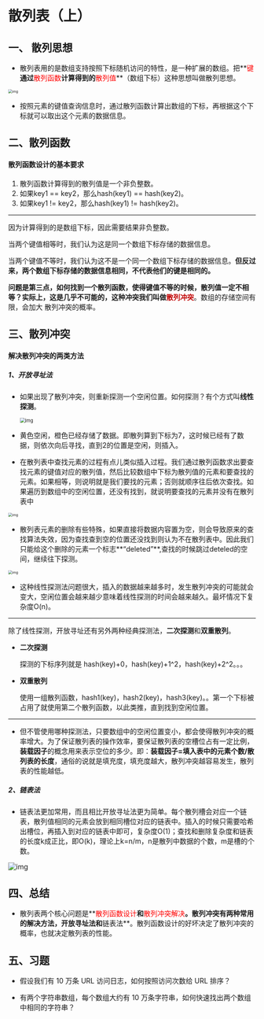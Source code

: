 # 散列表（上）

## 一、 散列思想

* 散列表用的是数组支持按照下标随机访问的特性，是一种扩展的数组。把**<font color='red'>键</font>**通过**<font color='red'>散列函数</font>**计算得到的**<font color='red'>散列值</font>**（数组下标）这种思想叫做散列思想。

<img src="https://static001.geekbang.org/resource/image/92/73/92c89a57e21f49d2f14f4424343a2773.jpg" alt="img" style="zoom: 50%;" />

* 按照元素的键值查询信息时，通过散列函数计算出数组的下标，再根据这个下标就可以取出这个元素的数据信息。

## 二、散列函数

#### 散列函数设计的基本要求

1. 散列函数计算得到的散列值是一个非负整数。
2. 如果key1 == key2，那么hash(key1) == hash(key2)。
3. 如果key1 != key2，那么hash(key1) != hash(key2)。

---

因为计算得到的是数组下标，因此需要结果非负整数。

当两个键值相等时，我们认为这是同一个数组下标存储的数据信息。

当两个键值不等时，我们认为这不是一个同一个数组下标存储的数据信息。**但反过来，两个数组下标存储的数据信息相同，不代表他们的键是相同的。**



**问题是第三点，如何找到一个散列函数，使得键值不等的时候，散列值一定不相等？实际上，这是几乎不可能的，这种冲突我们叫做<font color='color'>散列冲突</font>**。数组的存储空间有限，会加大 散列冲突的概率。

## 三、散列冲突

#### 解决散列冲突的两类方法

##### 1、开放寻址法

* 如果出现了散列冲突，则重新探测一个空闲位置。如何探测？有个方式叫**线性探测**。

  <img src="https://static001.geekbang.org/resource/image/5c/d5/5c31a3127cbc00f0c63409bbe1fbd0d5.jpg" alt="img" style="zoom: 67%;" />

* 黄色空闲，橙色已经存储了数据。即散列算到下标为7，这时候已经有了数据，则依次向后寻找，直到2的位置是空闲，则插入。
* 在散列表中查找元素的过程有点儿类似插入过程。我们通过散列函数求出要查找元素的键值对应的散列值，然后比较数组中下标为散列值的元素和要查找的元素。如果相等，则说明就是我们要找的元素；否则就顺序往后依次查找。如果遍历到数组中的空闲位置，还没有找到，就说明要查找的元素并没有在散列表中

<img src="https://static001.geekbang.org/resource/image/91/ff/9126b0d33476777e7371b96e676e90ff.jpg" alt="img" style="zoom: 50%;" />

* 散列表元素的删除有些特殊，如果直接将数据内容置为空，则会导致原来的查找算法失效，因为查找查到空的位置还没找到则认为不在散列表中。因此我们只能给这个删除的元素一个标志**“deleted”**,查找的时候跳过deteled的空间，继续往下探测。

<img src="https://static001.geekbang.org/resource/image/fe/1d/fe7482ba09670cbe05a9dfe4dd49bd1d.jpg" alt="img" style="zoom:50%;" />

* 这种线性探测法问题很大，插入的数据越来越多时，发生散列冲突的可能就会变大，空闲位置会越来越少意味着线性探测的时间会越来越久。最坏情况下复杂度O(n)。

---

除了线性探测，开放寻址还有另外两种经典探测法，**二次探测**和**双重散列**。

* **二次探测**

  探测的下标序列就是 hash(key)+0，hash(key)+1^2，hash(key)+2^2。。。

* **双重散列**

  使用一组散列函数，hash1(key)，hash2(key)，hash3(key)。。第一个下标被占用了就使用第二个散列函数，以此类推，直到找到空闲位置。

---

* 但不管使用哪种探测法，只要数组中的空闲位置变小，都会使得散列冲突的概率增大。为了保证散列表的操作效率，要保证散列表的空槽位占有一定比例，**装载因子**的概念用来表示空位的多少。即：**装载因子=填入表中的元素个数/散列表的长度**，通俗的说就是填充度，填充度越大，散列冲突越容易发生，散列表的性能越低。

##### 2、链表法

* 链表法更加常用，而且相比开放寻址法更为简单。每个散列槽会对应一个链表，散列值相同的元素会放到相同槽位对应的链表中。插入的时候只需要哈希出槽位，再插入到对应的链表中即可，复杂度O(1)；查找和删除复杂度和链表的长度k成正比，即O(k)，理论上k=n/m，n是散列中数据的个数，m是槽的个数。

![img](https://static001.geekbang.org/resource/image/a4/7f/a4b77d593e4cb76acb2b0689294ec17f.jpg)



## 四、总结

* 散列表两个核心问题是**<font color='red'>散列函数设计</font>**和**<font color='red'>散列冲突解决</font>**。散列冲突有两种常用的解决方法，**开放寻址法**和**链表法**。散列函数设计的好坏决定了散列冲突的概率，也就决定散列表的性能。



## 五、习题

* 假设我们有 10 万条 URL 访问日志，如何按照访问次数给 URL 排序？

* 有两个字符串数组，每个数组大约有 10 万条字符串，如何快速找出两个数组中相同的字符串？

